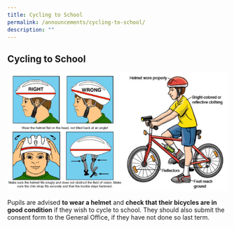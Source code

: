 ```yaml
---
title: Cycling to School
permalink: /announcements/cycling-to-school/
description: ""
---
```

## Cycling to School

![](/images/Cycling.png)


Pupils are advised **to wear a helmet** and **check that their bicycles are in good condition** if they wish to cycle to school. They should also submit the consent form to the General Office, if they have not done so last term.